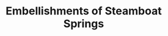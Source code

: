 ---
title: "Embellishments of Steamboat Springs"
url: /steamboat-springs/embellishments-of-steamboat-springs/
shop: gift
---